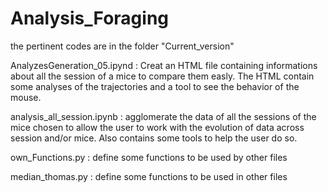 # Analysis_Foraging

the pertinent codes are in the folder "Current_version"

AnalyzesGeneration_05.ipynd : Creat an HTML file containing informations about all the session of a mice to compare them easly. The HTML contain some analyses of the trajectories and a tool to see the behavior of the mouse.

analysis_all_session.ipynb : agglomerate the data of all the sessions of the mice chosen to allow the user to work with the evolution of data across session and/or mice. Also contains some tools to help the user do so.

own_Functions.py : define some functions to be used by other files

median_thomas.py : define some functions to be used in other files

